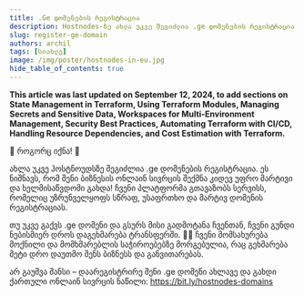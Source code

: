 ```yaml
---
title: .Ge დომენების რეგისტრაცია
description: Hostnodes-ზე ახლა უკვე შეგიძლია .ge დომენების რეგისტრაცია და ტრანსფერი მარტივად და სწრაფად.
slug: register-ge-domain
authors: archil
tags: [სიახლე]
image: /img/poster/hostnodes-in-eu.jpg
hide_table_of_contents: true
---
```


**This article was last updated on September 12, 2024, to add sections on State Management in Terraform, Using Terraform Modules, Managing Secrets and Sensitive Data, Workspaces for Multi-Environment Management, Security Best Practices, Automating Terraform with CI/CD, Handling Resource Dependencies, and Cost Estimation with Terraform.**

🎉 როგორც იქნა! 🥳

ახლა უკვე ჰოსტნოუდსზე შეგიძლია .ge დომენების რეგისტრაცია. ეს ნიშნავს, რომ შენი ბიზნესის ონლაინ სივრცის შექმნა კიდევ უფრო მარტივი და ხელმისაწვდომი გახდა! ჩვენი პლატფორმა გთავაზობს სერვისს, რომელიც უზრუნველყოფს სწრაფ, უსაფრთხო და მარტივ დომენის რეგისტრაციას.

თუ უკვე გაქვს .ge დომენი და გსურს მისი გადმოტანა ჩვენთან, ჩვენი გუნდი ნებისმიერ დროს დაგეხმარება ტრანსფერში. 🥰😇 ჩვენი მომსახურება მოქნილი და მომხმარებლის საჭიროებებზე მორგებულია, რაც გეხმარება მეტი დრო დაუთმო შენს ბიზნესს და განვითარებას.

არ გაუშვა შანსი – დაარეგისტრირე შენი .ge დომენი ახლავე და გახდი ქართული ონლაინ სივრცის ნაწილი:
https://bit.ly/hostnodes-domains
